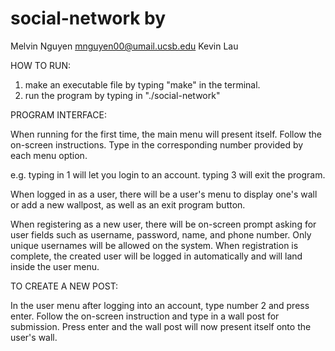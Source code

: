 # social-network by
Melvin Nguyen mnguyen00@umail.ucsb.edu
Kevin Lau

HOW TO RUN:

1) make an executable file by typing "make" in the terminal.
2) run the program by typing in "./social-network"


PROGRAM INTERFACE:

When running for the first time, the main menu will present itself.
Follow the on-screen instructions.
Type in the corresponding number provided by each menu option. 

e.g. typing in 1 will let you login to an account. typing 3 will exit the program.

When logged in as a user, there will be a user's menu to display one's wall or add a new wallpost, as well as an exit program button. 

When registering as a new user, there will be on-screen prompt asking for user fields such as username, password, name, and phone number. Only unique usernames will be allowed on the system. When registration is complete, the created user will be logged in automatically and will land inside the user menu. 


TO CREATE A NEW POST:

In the user menu after logging into an account, type number 2 and press enter.
Follow the on-screen instruction and type in a wall post for submission. 
Press enter and the wall post will now present itself onto the user's wall.
